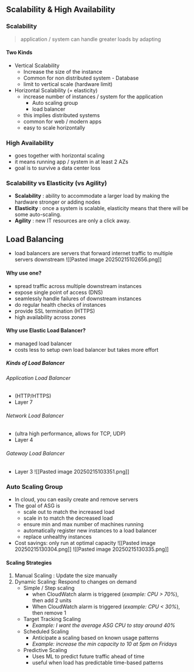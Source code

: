 ## Scalability & High Availability
### Scalability
> application / system can handle greater loads by adapting

#### Two Kinds
- Vertical Scalability
	- Increase the size of the instance
	- Common for non distributed system - Database
	- limit to vertical scale (hardware limit)
- Horizontal Scalability (= elasticity)
	- increase number of instances / system for the application
		- Auto scaling group
		- load balancer
	- this implies distributed systems
	- common for web / modern apps
	- easy to scale horizontally

### High Availability
- goes together with horizontal scaling
- it means running app / system in at least 2 AZs
- goal is to survive a data center loss

### Scalability vs Elasticity (vs Agility)
- **Scalability** : ability to accommodate a larger load by making the hardware stronger or adding nodes
- **Elasticity** : once a system is scalable, elasticity means that there will be some auto-scaling.
- **Agility** : new IT resources are only a click away.

## Load Balancing
- load balancers are servers that forward internet traffic to multiple servers downstream
![[Pasted image 20250215102656.png]]

#### Why use one?
- spread traffic across multiple downstream instances
- expose single point of access (DNS)
- seamlessly handle failures of downstream instances
- do regular health checks of instances
- provide SSL termination (HTTPS)
- high availability across zones

#### Why use Elastic Load Balancer?
- managed load balancer
- costs less to setup own load balancer but takes more effort
##### Kinds of Load Balancer
###### Application Load Balancer 
- (HTTP/HTTPS) 
- Layer 7
###### Network Load Balancer
- (ultra high performance, allows for TCP, UDP) 
- Layer 4
###### Gateway Load Balancer 
- Layer 3
![[Pasted image 20250215103351.png]]

### Auto Scaling Group
- In cloud, you can easily create and remove servers
- The goal of ASG is
	- scale out to match the increased load
	- scale in to match the decreased load
	- ensure min and max number of machines running
	- automatically register new instances to a load balancer
	- replace unhealthy instances
- Cost savings: only run at optimal capacity
![[Pasted image 20250215130304.png]]
![[Pasted image 20250215130335.png]]

#### Scaling Strategies
1. Manual Scaling : Update the size manually
2. Dynamic Scaling: Respond to changes on demand
	- Simple / Step scaling
		- when CloudWatch alarm is triggered (*example: CPU > 70%*), then add 2 units
		- When CloudWatch alarm is triggered (*example: CPU < 30%*), then remove 1
	- Target Tracking Scaling
		- *Example: I want the average ASG CPU to stay around 40%*
	- Scheduled Scaling
		- Anticipate a scaling based on known usage patterns
		- *Example: increase the min capacity to 10 at 5pm on Fridays*
	- Predictive Scaling
		- Uses ML to predict future traffic ahead of time
		- useful when load has predictable time-based patterns